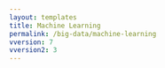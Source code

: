 ```yaml
---
layout: templates
title: Machine Learning
permalink: /big-data/machine-learning
vversion: 7
vversion2: 3
---
```


